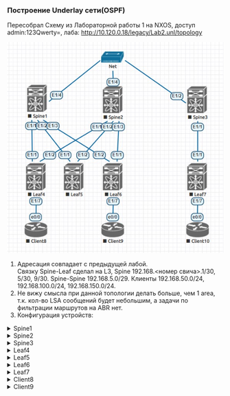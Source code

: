 ### Построение Underlay сети(OSPF)

Пересобрал Схему из Лабораторной работы 1 на NXOS, доступ admin:123Qwerty=, лаба:
http://10.120.0.18/legacy/Lab2.unl/topology

![Топология](https://github.com/llseoll/Data_Center/blob/main/Screenshot_5.jpg)

1. Адресация совпадает с предыдущей лабой.  
Связку Spine-Leaf сделал на L3, Spine 192.168.<номер свича>.1/30, 5/30, 9/30. Spine-Spine 192.168.5.0/29. Клиенты 192.168.50.0/24, 192.168.100.0/24, 192.168.150.0/24.  
2. Не вижу смысла при данной топологии делать больше, чем 1 area, т.к. кол-во LSA сообщений будет небольшим, а задачи по фильтрации маршрутов на ABR нет.
3. Конфигурация устройств:
<details>
<summary>Spine1</summary>
version 9.2(2) Bios:version  
hostname Spine1  
vdc Spine1 id 1  
  limit-resource vlan minimum 16 maximum 4094  
  limit-resource vrf minimum 2 maximum 4096  
  limit-resource port-channel minimum 0 maximum 511  
  limit-resource u4route-mem minimum 248 maximum 248  
  limit-resource u6route-mem minimum 96 maximum 96  
  limit-resource m4route-mem minimum 58 maximum 58  
  limit-resource m6route-mem minimum 8 maximum 8  
  
feature ospf  
  
username admin password 5 $5$xzHb6s6T$42B.ksenYoK8avu3LcSjYZYYZ8H.0th1yCCTOG/kJvC  role network-admin  
ip domain-lookup  
ip access-list 101  
  10 permit ip 192.168.0.0 0.0.255.255 any   
snmp-server user admin network-admin auth md5 0x7c87232d76e7eacd40c909e2d830aa96 priv 0x7c87232d76e7eacd40c909e2d830aa96 localizedkey  
rmon event 1 description FATAL(1) owner PMON@FATAL  
rmon event 2 description CRITICAL(2) owner PMON@CRITICAL  
rmon event 3 description ERROR(3) owner PMON@ERROR  
rmon event 4 description WARNING(4) owner PMON@WARNING  
rmon event 5 description INFORMATION(5) owner PMON@INFO  
  
vlan 1  
  
route-map ospf permit 10  
  match ip address 101   
vrf context management  
  
  
interface Ethernet1/1  
  no switchport  
  ip address 192.168.1.1/30  
  ip ospf authentication-key 3 c15a77a8059d3296  
  ip ospf network point-to-point  
  no shutdown  

interface Ethernet1/2  
  no switchport  
  ip address 192.168.1.5/30  
  ip ospf authentication-key 3 c15a77a8059d3296  
  ip ospf network point-to-point  
  no shutdown  

interface Ethernet1/3  
  no switchport  
  ip address 192.168.1.9/30  
  ip ospf authentication-key 3 c15a77a8059d3296  
  ip ospf network point-to-point  
  no shutdown  
  
interface Ethernet1/4  
  no switchport   
  ip address 192.168.5.1/29  
  ip ospf authentication-key 3 c15a77a8059d3296  
  ip ospf network point-to-point  
  no shutdown  
  
interface mgmt0  
  vrf member management  
line console  
line vty  
boot nxos bootflash:/nxos.9.2.2.bin   
router ospf 1  
  router-id 192.168.1.1  
  network 192.168.1.0/30 area 0.0.0.0  
  network 192.168.1.4/30 area 0.0.0.0  
  network 192.168.1.8/30 area 0.0.0.0  
  network 192.168.5.0/29 area 0.0.0.0  
  redistribute direct route-map ospf  
  
!end  
  
</details>
  
<details>
<summary>Spine2</summary>
version 9.2(2) Bios:version    
hostname Spine2  
vdc Spine2 id 1  
  limit-resource vlan minimum 16 maximum 4094  
  limit-resource vrf minimum 2 maximum 4096  
  limit-resource port-channel minimum 0 maximum 511  
  limit-resource u4route-mem minimum 248 maximum 248  
  limit-resource u6route-mem minimum 96 maximum 96  
  limit-resource m4route-mem minimum 58 maximum 58  
  limit-resource m6route-mem minimum 8 maximum 8  
  
feature ospf  
  
username admin password 5 $5$as3/9Dkn$znzd28Y82AahmueFsE06cn7nbFZ5p4bo8yinANGrt7.  role network-admin  
ip domain-lookup  
ip access-list 101  
  10 permit ip 192.168.0.0 0.0.255.255 any   
copp profile strict  
snmp-server user admin network-admin auth md5 0x341fad63897e284856de4c4934caf770 priv 0x341fad63897e284856de4c4934caf770 localizedkey  
rmon event 1 description FATAL(1) owner PMON@FATAL  
rmon event 2 description CRITICAL(2) owner PMON@CRITICAL  
rmon event 3 description ERROR(3) owner PMON@ERROR  
rmon event 4 description WARNING(4) owner PMON@WARNING  
rmon event 5 description INFORMATION(5) owner PMON@INFO  
  
vlan 1  
  
route-map ospf permit 10  
  match ip address 101   
vrf context management  
  
interface Ethernet1/1  
  no switchport  
  ip address 192.168.2.1/30  
  ip ospf authentication-key 3 c15a77a8059d3296  
  ip ospf network point-to-point  
  no shutdown  
  
interface Ethernet1/2  
  no switchport  
  ip address 192.168.2.5/30  
  ip ospf authentication-key 3 c15a77a8059d3296  
  ip ospf network point-to-point  
  no shutdown  
  
interface Ethernet1/3  
  no switchport  
  ip address 192.168.2.9/30  
  ip ospf authentication-key 3 c15a77a8059d3296  
  ip ospf network point-to-point  
  no shutdown  
  
interface Ethernet1/4  
  no switchport  
  ip address 192.168.5.2/29  
  ip ospf authentication-key 3 c15a77a8059d3296  
  ip ospf network point-to-point  
  no shutdown  
  
interface mgmt0  
  vrf member management  
line console  
line vty  
boot nxos bootflash:/nxos.9.2.2.bin   
router ospf 1  
  router-id 192.168.2.1  
  network 192.168.2.0/30 area 0.0.0.0  
  network 192.168.2.4/30 area 0.0.0.0  
  network 192.168.2.8/30 area 0.0.0.0  
  network 192.168.5.0/30 area 0.0.0.0  
  redistribute direct route-map ospf  
  
!end  
</details>
<details>
<summary>Spine3</summary>
version 9.2(2) Bios:version  
hostname Spine3  
vdc Spine3 id 1  
  limit-resource vlan minimum 16 ma ximum 4094  
  limit-resource vrf minimum 2 maximum 4096  
  limit-resource port-channel minimum 0 maximum 511  
  limit-resource u4route-mem minimum 248 maximum 248  
  limit-resource u6route-mem minimum 96 maximum 96  
  limit-resource m4route-mem minimum 58 maximum 58  
  limit-resource m6route-mem minimum 8 maximum 8  
  
feature ospf  
  
username admin password 5 $5$FNPL5Jz5$Yq8PgFHE4hqY9sj47Z1h2B4UM8Yb8XCWI6K4plLoDx3  role network-admin  
ip domain-lookup  
ip access-list 101  
  10 permit ip 192.168.0.0 0.0.255.255 any   
snmp-server user admin network-admin auth md5 0x611812a19dd7e708404347d06febeac3 priv 0x611812a19dd7e708404347d06febeac3 localizedkey  
rmon event 1 description FATAL(1) owner PMON@FATAL  
rmon event 2 description CRITICAL(2) owner PMON@CRITICAL  
rmon event 3 description ERROR(3) owner PMON@ERROR  
rmon event 4 description WARNING(4) owner PMON@WARNING  
rmon event 5 description INFORMATION(5) owner PMON@INFO  
  
vlan 1
  
route-map ospf permit 10  
  match ip address 101   
vrf context management  
  
interface Ethernet1/1  
  no switchport  
  ip address 192.168.3.1/30  
  ip ospf authentication-key 3 c15a77a8059d3296  
  ip ospf network point-to-point  
  no shutdown   
  
interface Ethernet1/2  
  no switchport  
  ip address 192.168.5.3/29  
  ip ospf authentication-key 3 c15a77a8059d3296  
  ip ospf network point-to-point  
  no shutdown  
  
interface mgmt0  
  vrf member management  
line console  
line vty  
boot nxos bootflash:/nxos.9.2.2.bin   
router ospf 1  
  router-id 192.168.3.1  
  network 192.168.3.0/30 area 0.0.0.0   
  network 192.168.5.0/29 area 0.0.0.0  
  redistribute direct route-map ospf  
  
  
!end  
  
</details>
<details>
<summary>Leaf4</summary>
version 9.2(2) Bios:version  
hostname Leaf4  
vdc Leaf4 id 1  
  limit-resource vlan minimum 16 maximum 4094  
  limit-resource vrf minimum 2 maximum 4096  
  limit-resource port-channel minimum 0 maximum 511  
  limit-resource u4route-mem minimum 248 maximum 248  
  limit-resource u6route-mem minimum 96 maximum 96  
  limit-resource m4route-mem minimum 58 maximum 58  
  limit-resource m6route-mem minimum 8 maximum 8  
  
feature ospf  
  
username admin password 5 $5$sjAvtSPP$jk1JDECbMMe0uBpXHAMLET.ILJAn8DlwNUkfeAn0HIB  role network-admin  
ip domain-lookup  
ip access-list 101  
  10 permit ip 192.168.0.0 0.0.255.255 any   
snmp-server user admin network-admin auth md5 0xdee84800e26c74a8527a5d3c994f7b75 priv 0xdee84800e26c74a8527a5d3c994f7b75 localizedkey  
rmon event 1 description FATAL(1) owner PMON@FATAL  
rmon event 2 description CRITICAL(2) owner PMON@CRITICAL  
rmon event 3 description ERROR(3) owner PMON@ERROR  
rmon event 4 description WARNING(4) owner PMON@WARNING  
rmon event 5 description INFORMATION(5) owner PMON@INFO  
  
vlan 1  
  
route-map ospf permit 10  
  match ip address 101   
vrf context management  
  
  
interface Ethernet1/1  
  no switchport  
  ip address 192.168.1.2/30  
  ip ospf authentication-key 3 c15a77a8059d3296  
  ip ospf network point-to-point  
  no shutdown  
  
interface Ethernet1/2  
  no switchport  
  ip address 192.168.2.2/30  
  ip ospf authentication-key 3 c15a77a8059d3296  
  ip ospf network point-to-point  
  no shutdown  
  
interface mgmt0  
  vrf member management  
line console  
line vty  
boot nxos bootflash:/nxos.9.2.2.bin   
router ospf 1  
  router-id 192.168.50.1  
  network 192.168.1.0/30 area 0.0.0.0  
  network 192.168.2.0/30 area 0.0.0.0  
  redistribute direct route-map ospf  
  
!end  
</details>

<details>
<summary>Leaf5</summary>
version 9.2(2) Bios:version  
hostname Leaf5  
vdc Leaf5 id 1  
  limit-resource vlan minimum 16 maximum 4094  
  limit-resource vrf minimum 2 maximum 4096  
  limit-resource port-channel minimum 0 maximum 511  
  limit-resource u4route-mem minimum 248 maximum 248  
  limit-resource u6route-mem minimum 96 maximum 96  
  limit-resource m4route-mem minimum 58 maximum 58  
  limit-resource m6route-mem minimum 8 maximum 8  
  
feature ospf  
  
username admin password 5 $5$DvJqh/SW$UWOtfebIfu6OTlVh/TbNjycizxAYc7Dh6cC8pAGtOW/  role network-admin  
ip domain-lookup  
snmp-server user admin network-admin auth md5 0x69c68130aaeaa3da8927393df3b7681c priv 0x69c68130aaeaa3da8927393df3b7681c localizedkey  
rmon event 1 description FATAL(1) owner PMON@FATAL  
rmon event 2 description CRITICAL(2) owner PMON@CRITICAL  
rmon event 3 description ERROR(3) owner PMON@ERROR  
rmon event 4 description WARNING(4) owner PMON@WARNING  
rmon event 5 description INFORMATION(5) owner PMON@INFO  
  
vlan 1  
  
vrf context management  
  
interface Ethernet1/1  
  no switchport  
  ip address 192.168.1.6/30  
  ip ospf authentication-key 3 c15a77a8059d3296  
  ip ospf network point-to-point  
  no shutdown  
   
interface Ethernet1/2   
  no switchport  
  ip address 192.168.2.6/30  
  ip ospf authentication-key 3 c15a77a8059d3296  
  ip ospf network point-to-point  
  no shutdown  
  
interface mgmt0  
  vrf member management  
line console  
line vty  
boot nxos bootflash:/nxos.9.2.2.bin  
router ospf 1  
  router-id 192.168.1.6  
  network 192.168.1.4/30 area 0.0.0.0  
  network 192.168.2.4/30 area 0.0.0.0  
  
!end
</details>
  
<details>
<summary>Leaf6</summary> 
version 9.2(2) Bios:version   
hostname Leaf6  
vdc Leaf6 id 1  
  limit-resource vlan minimum 16 maximum 4094  
  limit-resource vrf minimum 2 maximum 4096  
  limit-resource port-channel minimum 0 maximum 511  
  limit-resource u4route-mem minimum 248 maximum 248  
  limit-resource u6route-mem minimum 96 maximum 96  
  limit-resource m4route-mem minimum 58 maximum 58  
  limit-resource m6route-mem minimum 8 maximum 8  
  
feature ospf  
  
username admin password 5 $5$7WxuEZXL$i7.xbvTrmv.POyzRyfmK7YvnB4DBkYCJNtKGZ6CIHc1  role network-admin  
ip domain-lookup  
ip access-list 101  
  10 permit ip 192.168.0.0 0.0.255.255 any   
snmp-server user admin network-admin auth md5 0x0b1c767931bb34bdc570d489bb23bf0b priv 0x0b1c767931bb34bdc570d489bb23bf0b localizedkey  
rmon event 1 description FATAL(1) owner PMON@FATAL  
rmon event 2 description CRITICAL(2) owner PMON@CRITICAL  
rmon event 3 description ERROR(3) owner PMON@ERROR  
rmon event 4 description WARNING(4) owner PMON@WARNING  
rmon event 5 description INFORMATION(5) owner PMON@INFO  
  
vlan 1  
  
route-map ospf permit 10  
  match ip address 101  
vrf context management  
  
  
interface Ethernet1/1  
  no switchport  
  ip address 192.168.2.10/30  
  ip ospf authentication-key 3 c15a77a8059d3296  
  ip ospf network point-to-point  
  no shutdown  
  
interface Ethernet1/2  
  no switchport  
  ip address 192.168.1.10/30  
  ip ospf authentication-key 3 c15a77a8059d3296  
  ip ospf network point-to-point  
  no shutdown  
  
interface mgmt0  
  vrf member management  
line console  
line vty  
boot nxos bootflash:/nxos.9.2.2.bin   
router ospf 1  
  router-id 192.168.100.1  
  network 192.168.1.8/30 area 0.0.0.0  
  network 192.168.2.8/30 area 0.0.0.0  
  redistribute direct route-map ospf  
  
!end  
</details>
<details>
<summary>Leaf7</summary>
version 9.2(2) Bios:version    
hostname Leaf7  
vdc Leaf7 id 1  
  limit-resource vlan minimum 16 maximum 4094  
  limit-resource vrf minimum 2 maximum 4096  
  limit-resource port-channel minimum 0 maximum 511  
  limit-resource u4route-mem minimum 248 maximum 248  
  limit-resource u6route-mem minimum 96 maximum 96  
  limit-resource m4route-mem minimum 58 maximum 58  
  limit-resource m6route-mem minimum 8 maximum 8  
  
feature ospf  
  
username admin password 5 $5$G1GVzIeF$ibaFNN5.YoOi5S6sjtPzl8t9nbCySLcjCqRJo7v3OD1  role network-admin  
ip domain-lookup  
ip access-list 101  
  10 permit ip 192.168.0.0 0.0.255.255 any   
snmp-server user admin network-admin auth md5 0xced02391847eb1b9f718465cd7d1cf04 priv 0xced02391847eb1b9f718465cd7d1cf04 localizedkey  
rmon event 1 description FATAL(1) owner PMON@FATAL  
rmon event 2 description CRITICAL(2) owner PMON@CRITICAL  
rmon event 3 description ERROR(3) owner PMON@ERROR  
rmon event 4 description WARNING(4) owner PMON@WARNING  
rmon event 5 description INFORMATION(5) owner PMON@INFO  
  
vlan 1  
  
route-map ospf permit 10  
  match ip address 101   
vrf context management  
  
interface Ethernet1/1  
  no switchport  
  ip address 192.168.3.2/30  
  ip ospf authentication-key 3 c15a77a8059d3296  
  ip ospf network point-to-point  
  no shutdown  
  
interface Ethernet1/7  
  no switchport  
  ip address 192.168.150.1/24  
  no shutdown  

interface mgmt0  
  vrf member management  
line console  
line vty  
boot nxos bootflash:/nxos.9.2.2.bin   
router ospf 1  
  router-id 192.168.150.1  
  network 192.168.3.0/30 area 0.0.0.0  
  redistribute direct route-map ospf  
  
!end  
</details>
<details>
<summary>Client8</summary>
version 15.4  
service timestamps debug datetime msec    
service timestamps log datetime msec  
no service password-encryption  
!  
hostname Router  
!  
boot-start-marker    
boot-end-marker  
!  
no aaa new-model  
clock timezone EET 2 0  
mmi polling-interval 60  
no mmi auto-configure  
no mmi pvc  
mmi snmp-timeout 180  
!  
ip cef  
no ipv6 cef  
!  
multilink bundle-name authenticated  
!  
redundancy  
!  
interface Ethernet0/0  
 no shutdown  
 ip address 192.168.50.2 255.255.255.0  
!  
interface Ethernet0/1  
 no shutdown  
 no ip address  
 shutdown  
!  
interface Ethernet0/2  
 no shutdown  
 no ip address  
 shutdown  
!  
interface Ethernet0/3  
 no shutdown  
 no ip address  
 shutdown  
!  
ip forward-protocol nd  
!  
no ip http server  
no ip http secure-server  
ip route 0.0.0.0 0.0.0.0 192.168.50.1  
!  
control-plane  
!  
  
line con 0  
 logging synchronous  
line aux 0  
line vty 0 4  
 login  
 transport input none  
!  
end  
</details>  
<details>
<summary>Client9</summary>
  
version 15.4  
service timestamps debug datetime msec  
service timestamps log datetime msec  
no service password-encryption  
!  
hostname Router  
!  
boot-start-marker  
boot-end-marker  
!  
no aaa new-model  
clock timezone EET 2 0  
mmi polling-interval 60  
no mmi auto-configure  
no mmi pvc  
mmi snmp-timeout 180  
!  
ip cef  
no ipv6 cef  
!  
multilink bundle-name authenticated  
!  
redundancy  
!  
interface Ethernet0/0  
 no shutdown  
 ip address 192.168.100.2 255.255.255.0  
!  
interface Ethernet0/1  
 no shutdown  
 no ip address  
 shutdown  
!  
interface Ethernet0/2   
 no shutdown  
 no ip address     
 shutdown  
!  
interface Ethernet0/3  
 no shutdown  
 no ip address  
 shutdown  
!  
ip forward-protocol nd  
!  
no ip http server  
no ip http secure-server  
ip route 0.0.0.0 0.0.0.0 192.168.100.1  
!  
control-plane  
!  
line con 0  
 logging synchronous  
line aux 0  
line vty 0 4  
 login  
 transport input none  
!  
end  
</details>
